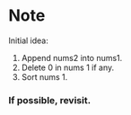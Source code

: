 # Note
Initial idea:
1. Append nums2 into nums1.
2. Delete 0 in nums 1 if any.
3. Sort nums 1.

### If possible, revisit.
